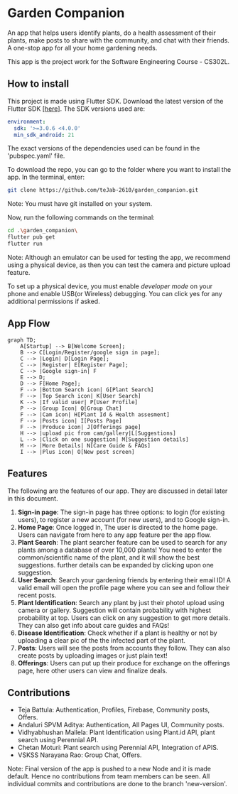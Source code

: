 # Garden Companion

An app that helps users identify plants, do a health assessment of their plants, make posts to share with the community, and chat with their friends. A one-stop app for all your home gardening needs.

This app is the project work for the Software Engineering Course - CS302L.

## How to install

This project is made using Flutter SDK. Download the latest version of the Flutter SDK [[here]](https://docs.flutter.dev/get-started/install).
The SDK versions used are:
~~~yaml
environment:
  sdk: '>=3.0.6 <4.0.0'
  min_sdk_android: 21
~~~

The exact versions of the dependencies used can be found in the 'pubspec.yaml' file. 

To download the repo, you can go to the folder where you want to install the app. In the terminal, enter:

~~~bash
git clone https://github.com/teJab-2610/garden_companion.git
~~~

Note: You must have git installed on your system.

Now, run the following commands on the terminal:
~~~bash
cd .\garden_companion\
flutter pub get
flutter run
~~~
Note: Although an emulator can be used for testing the app, we recommend using a physical device, as then you can test the camera and picture upload feature.

To set up a physical device, you must enable _developer_ _mode_ on your phone and enable USB(or Wireless) debugging. You can click yes for any additional permissions if asked.

## App Flow

```mermaid
graph TD;
    A[Startup] --> B[Welcome Screen];
    B --> C[Login/Register/google sign in page];
    C --> |Login| D[Login Page];
    C --> |Register| E[Register Page];
    C --> |Google sign-in| F 
    E --> D;
    D --> F[Home Page];
    F --> |Bottom Search icon| G[Plant Search]
    F --> |Top Search icon| K[User Search]
    K --> |If valid user| P[User Profile]
    P --> |Group Icon| Q[Group Chat]
    F --> |Cam icon| H[Plant Id & Health assesment]
    F --> |Posts icon| I[Posts Page]
    F --> |Produce icon| J[Offerings page]
    H --> |upload pic from cam/gallery|L[Suggestions]
    L --> |Click on one suggestion| M[Suggestion details]
    M --> |More Details| N[Care Guide & FAQs]
    I --> |Plus icon| O[New post screen]
```````

## Features

The following are the features of our app. They are discussed in detail later in this document.

1. **Sign-in page**: The sign-in page has three options: to login (for existing users), to register a new account (for new users), and to Google sign-in.
2. **Home Page**: Once logged in, The user is directed to the home page. Users can navigate from here to any app feature per the app flow.
3. **Plant Search**: The plant searcher feature can be used to search for any plants among a database of over 10,000 plants! You need to enter the common/scientific name of the plant, and it will show the best suggestions. further details can be expanded by clicking upon one suggestion.
4. **User Search**: Search your gardening friends by entering their email ID! A valid email will open the profile page where you can see and follow their recent posts.
5. **Plant Identification**: Search any plant by just their photo! upload using camera or gallery. Suggestion will contain probability with highest probability at top. Users can click on any suggestion to get more details. They can also get info about care guides and FAQs!
6. **Disease Identification**: Check whether if a plant is healthy or not by uploading a clear pic of the the infected part of the plant. 
7. **Posts**: Users will see the posts from accounts they follow. They can also create posts by uploading images or just plain text!
8. **Offerings**: Users can put up their produce for exchange on the offerings page, here other users can view and finalize deals.

## Contributions
- Teja Battula: Authentication, Profiles, Firebase, Community posts, Offers.
- Andaluri SPVM Aditya: Authentication, All Pages UI, Community posts.
- Vidhyabhushan Mallela: Plant Identification using Plant.id API, plant search using Perennial API.
- Chetan Moturi: Plant search using Perennial API, Integration of APIS.
- VSKSS Narayana Rao: Group Chat, Offers.


Note:
Final version of the app is pushed to a new Node and it is made default. Hence no contributions from team members can be seen. All individual commits and contributions are done to the branch 'new-version'.



